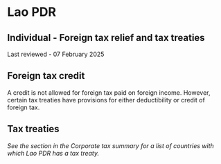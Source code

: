 # Lao PDR
## Individual - Foreign tax relief and tax treaties
Last reviewed - 07 February 2025
## Foreign tax credit
A credit is not allowed for foreign tax paid on foreign income. However, certain tax treaties have provisions for either deductibility or credit of foreign tax.
## Tax treaties
_See the_ _section in the Corporate tax summary for a list of countries with which Lao PDR has a tax treaty._
